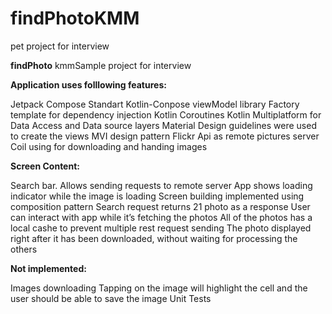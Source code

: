 # findPhotoKMM
pet project for interview

**findPhoto**
kmmSample project for interview

**Application uses folllowing features:**

Jetpack Compose
Standart Kotlin-Conpose viewModel library
Factory template for dependency injection
Kotlin Coroutines
Kotlin Multiplatform for Data Access and Data source layers
Material Design guidelines were used to create the views
MVI design pattern
Flickr Api as remote pictures server
Coil using for downloading and handing images

**Screen Content:**

Search bar. Allows sending requests to remote server
App shows loading indicator while the image is loading
Screen building implemented using composition pattern
Search request returns 21 photo as a response
User can interact with app while it’s fetching the photos
All of the photos has a local cashe to prevent multiple rest request sending
The photo displayed right after it has been downloaded, without waiting for processing the others

**Not implemented:**

Images downloading
Tapping on the image will highlight the cell and the user should be able to save the image
Unit Tests
